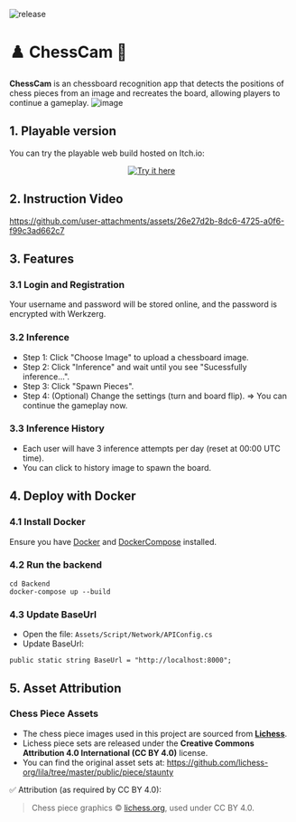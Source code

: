 ![release](https://img.shields.io/badge/release-v0.1.0-orange?style=flat-square)
# ♟️ ChessCam 📸

**ChessCam** is an chessboard recognition app that detects the positions of chess pieces from an image and recreates the board, allowing players to continue a gameplay.
![image](https://github.com/user-attachments/assets/2a57ad38-418d-49c6-95a2-6866376a8912)

## 1. Playable version
You can try the playable web build hosted on Itch.io:
<p align="center">
  <a href="https://slothless.itch.io/chesscam">
    <img src="https://img.shields.io/badge/Try%20it%20here-4CAF50?style=for-the-badge" alt="Try it here">
  </a>
</p>

## 2. Instruction Video

https://github.com/user-attachments/assets/26e27d2b-8dc6-4725-a0f6-f99c3ad662c7

## 3. Features
### 3.1 Login and Registration
Your username and password will be stored online, and the password is encrypted with Werkzerg.

### 3.2 Inference
- Step 1: Click "Choose Image" to upload a chessboard image.
- Step 2: Click "Inference" and wait until you see "Sucessfully inference...".
- Step 3: Click "Spawn Pieces".
- Step 4: (Optional) Change the settings (turn and board flip).
=> You can continue the gameplay now.

### 3.3 Inference History
- Each user will have 3 inference attempts per day (reset at 00:00 UTC time).
- You can click to history image to spawn the board.

## 4. Deploy with Docker
### 4.1 Install Docker
Ensure you have [Docker](https://docs.docker.com/get-started/get-docker/) and [DockerCompose](https://docs.docker.com/compose/install/) installed.

### 4.2 Run the backend
```
cd Backend
docker-compose up --build
```

### 4.3 Update BaseUrl
- Open the file: `Assets/Script/Network/APIConfig.cs`
- Update BaseUrl:
```
public static string BaseUrl = "http://localhost:8000";
```

## 5. Asset Attribution

### Chess Piece Assets
- The chess piece images used in this project are sourced from [**Lichess**](https://lichess.org).
- Lichess piece sets are released under the **Creative Commons Attribution 4.0 International (CC BY 4.0)** license.
- You can find the original asset sets at: https://github.com/lichess-org/lila/tree/master/public/piece/staunty

✅ Attribution (as required by CC BY 4.0):
> Chess piece graphics © [lichess.org](https://lichess.org), used under CC BY 4.0.
